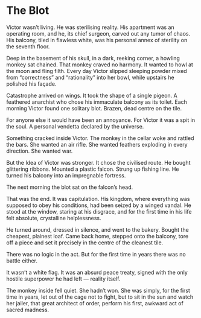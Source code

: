 # The Blot

Victor wasn’t living. He was sterilising reality. His apartment was an operating room, and he, its chief surgeon, carved out any tumor of chaos. His balcony, tiled in flawless white, was his personal annex of sterility on the seventh floor.

Deep in the basement of his skull, in a dark, reeking corner, a howling monkey sat chained. That monkey craved no harmony. It wanted to howl at the moon and fling filth. Every day Victor slipped sleeping powder mixed from “correctness” and “rationality” into her bowl, while upstairs he polished his façade.

Catastrophe arrived on wings. It took the shape of a single pigeon. A feathered anarchist who chose his immaculate balcony as its toilet. Each morning Victor found one solitary blot. Brazen, dead centre on the tile.

For anyone else it would have been an annoyance. For Victor it was a spit in the soul. A personal vendetta declared by the universe.

Something cracked inside Victor. The monkey in the cellar woke and rattled the bars. She wanted an air rifle. She wanted feathers exploding in every direction. She wanted war.

But the Idea of Victor was stronger. It chose the civilised route. He bought glittering ribbons. Mounted a plastic falcon. Strung up fishing line. He turned his balcony into an impregnable fortress.

The next morning the blot sat on the falcon’s head.

That was the end. It was capitulation. His kingdom, where everything was supposed to obey his conditions, had been seized by a winged vandal. He stood at the window, staring at his disgrace, and for the first time in his life felt absolute, crystalline helplessness.

He turned around, dressed in silence, and went to the bakery. Bought the cheapest, plainest loaf. Came back home, stepped onto the balcony, tore off a piece and set it precisely in the centre of the cleanest tile.

There was no logic in the act. But for the first time in years there was no battle either.

It wasn’t a white flag. It was an absurd peace treaty, signed with the only hostile superpower he had left — reality itself.

The monkey inside fell quiet. She hadn’t won. She was simply, for the first time in years, let out of the cage not to fight, but to sit in the sun and watch her jailer, that great architect of order, perform his first, awkward act of sacred madness.
